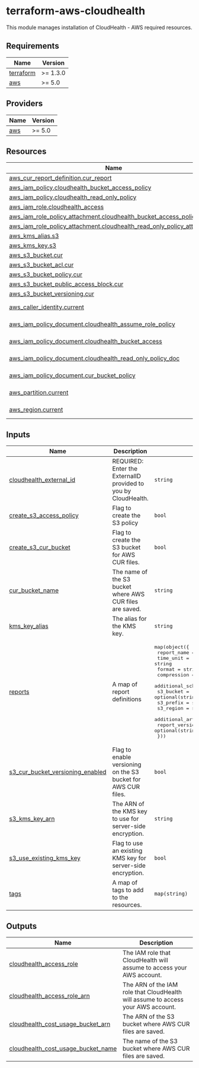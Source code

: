 # terraform-aws-cloudhealth
This module manages installation of CloudHealth - AWS required resources.

<!-- BEGIN_TF_DOCS -->
## Requirements

| Name | Version |
|------|---------|
| <a name="requirement_terraform"></a> [terraform](#requirement\_terraform) | >= 1.3.0 |
| <a name="requirement_aws"></a> [aws](#requirement\_aws) | >= 5.0 |

## Providers

| Name | Version |
|------|---------|
| <a name="provider_aws"></a> [aws](#provider\_aws) | >= 5.0 |

## Resources

| Name | Type |
|------|------|
| [aws_cur_report_definition.cur_report](https://registry.terraform.io/providers/hashicorp/aws/latest/docs/resources/cur_report_definition) | resource |
| [aws_iam_policy.cloudhealth_bucket_access_policy](https://registry.terraform.io/providers/hashicorp/aws/latest/docs/resources/iam_policy) | resource |
| [aws_iam_policy.cloudhealth_read_only_policy](https://registry.terraform.io/providers/hashicorp/aws/latest/docs/resources/iam_policy) | resource |
| [aws_iam_role.cloudhealth_access](https://registry.terraform.io/providers/hashicorp/aws/latest/docs/resources/iam_role) | resource |
| [aws_iam_role_policy_attachment.cloudhealth_bucket_access_policy_attach](https://registry.terraform.io/providers/hashicorp/aws/latest/docs/resources/iam_role_policy_attachment) | resource |
| [aws_iam_role_policy_attachment.cloudhealth_read_only_policy_attach](https://registry.terraform.io/providers/hashicorp/aws/latest/docs/resources/iam_role_policy_attachment) | resource |
| [aws_kms_alias.s3](https://registry.terraform.io/providers/hashicorp/aws/latest/docs/resources/kms_alias) | resource |
| [aws_kms_key.s3](https://registry.terraform.io/providers/hashicorp/aws/latest/docs/resources/kms_key) | resource |
| [aws_s3_bucket.cur](https://registry.terraform.io/providers/hashicorp/aws/latest/docs/resources/s3_bucket) | resource |
| [aws_s3_bucket_acl.cur](https://registry.terraform.io/providers/hashicorp/aws/latest/docs/resources/s3_bucket_acl) | resource |
| [aws_s3_bucket_policy.cur](https://registry.terraform.io/providers/hashicorp/aws/latest/docs/resources/s3_bucket_policy) | resource |
| [aws_s3_bucket_public_access_block.cur](https://registry.terraform.io/providers/hashicorp/aws/latest/docs/resources/s3_bucket_public_access_block) | resource |
| [aws_s3_bucket_versioning.cur](https://registry.terraform.io/providers/hashicorp/aws/latest/docs/resources/s3_bucket_versioning) | resource |
| [aws_caller_identity.current](https://registry.terraform.io/providers/hashicorp/aws/latest/docs/data-sources/caller_identity) | data source |
| [aws_iam_policy_document.cloudhealth_assume_role_policy](https://registry.terraform.io/providers/hashicorp/aws/latest/docs/data-sources/iam_policy_document) | data source |
| [aws_iam_policy_document.cloudhealth_bucket_access](https://registry.terraform.io/providers/hashicorp/aws/latest/docs/data-sources/iam_policy_document) | data source |
| [aws_iam_policy_document.cloudhealth_read_only_policy_doc](https://registry.terraform.io/providers/hashicorp/aws/latest/docs/data-sources/iam_policy_document) | data source |
| [aws_iam_policy_document.cur_bucket_policy](https://registry.terraform.io/providers/hashicorp/aws/latest/docs/data-sources/iam_policy_document) | data source |
| [aws_partition.current](https://registry.terraform.io/providers/hashicorp/aws/latest/docs/data-sources/partition) | data source |
| [aws_region.current](https://registry.terraform.io/providers/hashicorp/aws/latest/docs/data-sources/region) | data source |

## Inputs

| Name | Description | Type | Default | Required |
|------|-------------|------|---------|:--------:|
| <a name="input_cloudhealth_external_id"></a> [cloudhealth\_external\_id](#input\_cloudhealth\_external\_id) | REQUIRED: Enter the ExternalID provided to you by CloudHealth. | `string` | n/a | yes |
| <a name="input_create_s3_access_policy"></a> [create\_s3\_access\_policy](#input\_create\_s3\_access\_policy) | Flag to create the S3 policy | `bool` | `false` | no |
| <a name="input_create_s3_cur_bucket"></a> [create\_s3\_cur\_bucket](#input\_create\_s3\_cur\_bucket) | Flag to create the S3 bucket for AWS CUR files. | `bool` | `false` | no |
| <a name="input_cur_bucket_name"></a> [cur\_bucket\_name](#input\_cur\_bucket\_name) | The name of the S3 bucket where AWS CUR files are saved. | `string` | `null` | no |
| <a name="input_kms_key_alias"></a> [kms\_key\_alias](#input\_kms\_key\_alias) | The alias for the KMS key. | `string` | `null` | no |
| <a name="input_reports"></a> [reports](#input\_reports) | A map of report definitions | <pre>map(object({<br>    report_name                = string<br>    time_unit                  = string<br>    format                     = string<br>    compression                = string<br>    additional_schema_elements = optional(list(string))<br>    s3_bucket                  = optional(string)<br>    s3_prefix                  = string<br>    s3_region                  = string<br>    additional_artifacts       = optional(list(string))<br>    report_versioning          = optional(string)<br>  }))</pre> | `{}` | no |
| <a name="input_s3_cur_bucket_versioning_enabled"></a> [s3\_cur\_bucket\_versioning\_enabled](#input\_s3\_cur\_bucket\_versioning\_enabled) | Flag to enable versioning on the S3 bucket for AWS CUR files. | `bool` | `true` | no |
| <a name="input_s3_kms_key_arn"></a> [s3\_kms\_key\_arn](#input\_s3\_kms\_key\_arn) | The ARN of the KMS key to use for server-side encryption. | `string` | `null` | no |
| <a name="input_s3_use_existing_kms_key"></a> [s3\_use\_existing\_kms\_key](#input\_s3\_use\_existing\_kms\_key) | Flag to use an existing KMS key for server-side encryption. | `bool` | `false` | no |
| <a name="input_tags"></a> [tags](#input\_tags) | A map of tags to add to the resources. | `map(string)` | `{}` | no |

## Outputs

| Name | Description |
|------|-------------|
| <a name="output_cloudhealth_access_role"></a> [cloudhealth\_access\_role](#output\_cloudhealth\_access\_role) | The IAM role that CloudHealth will assume to access your AWS account. |
| <a name="output_cloudhealth_access_role_arn"></a> [cloudhealth\_access\_role\_arn](#output\_cloudhealth\_access\_role\_arn) | The ARN of the IAM role that CloudHealth will assume to access your AWS account. |
| <a name="output_cloudhealth_cost_usage_bucket_arn"></a> [cloudhealth\_cost\_usage\_bucket\_arn](#output\_cloudhealth\_cost\_usage\_bucket\_arn) | The ARN of the S3 bucket where AWS CUR files are saved. |
| <a name="output_cloudhealth_cost_usage_bucket_name"></a> [cloudhealth\_cost\_usage\_bucket\_name](#output\_cloudhealth\_cost\_usage\_bucket\_name) | The name of the S3 bucket where AWS CUR files are saved. |
<!-- END_TF_DOCS -->
